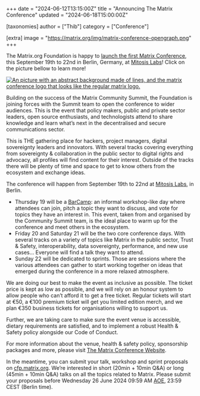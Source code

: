 +++
date = "2024-06-12T13:15:00Z"
title = "Announcing The Matrix Conference"
updated = "2024-06-18T15:00:00Z"

[taxonomies]
author = ["Thib"]
category = ["Conference"]

[extra]
image = "https://matrix.org/img/matrix-conference-opengraph.png"
+++

The Matrix.org Foundation is happy to [launch the first Matrix Conference](https://2024.matrix.org), this September 19th to 22nd in Berlin, Germany, at [Mitosis Labs](https://mitosis.co/en/)! Click on the picture bellow to learn more!

<a style="display: block; max-width: 600px; margin-inline: auto;" href="https://2024.matrix.org">
 <img src="/img/matrix-conference-opengraph.png" alt="An picture with an abstract background made of lines, and the matrix conference logo that looks like the regular matrix logo.">
</a>

Building on the success of the Matrix Community Summit, the Foundation is joining forces with the Summit team to open the conference to wider audiences. This is the event that policy makers, public and private sector leaders, open source enthusiasts, and technologists attend to share knowledge and learn what’s next in the decentralised and secure communications sector.

This is THE gathering place for hackers, project managers, digital sovereignty leaders and innovators. With several tracks covering everything from sovereignty & collaboration in the public sector to digital rights and advocacy, all profiles will find content for their interest. Outside of the tracks there will be plenty of time and space to get to know others from the ecosystem and exchange ideas.

<!-- more -->

The conference will happen from September 19th to 22nd at [Mitosis Labs](https://mitosis.co/en/), in Berlin.

* Thursday 19 will be a [BarCamp](https://en.wikipedia.org/wiki/BarCamp): an informal workshop-like day where attendees can join, pitch a topic they want to discuss, and vote for topics they have an interest in. This event, taken from and organised by the Community Summit team, is the ideal place to warm up for the conference and meet others in the ecosystem.
* Friday 20 and Saturday 21 will be the two core conference days. With several tracks on a variety of topics like Matrix in the public sector, Trust & Safety, interoperability, data sovereignty, performance, and new use cases… Everyone will find a talk they want to attend.
* Sunday 22 will be dedicated to sprints. Those are sessions where the various attendees can gather to start working together on ideas that emerged during the conference in a more relaxed atmosphere.

We are doing our best to make the event as inclusive as possible. The ticket price is kept as low as possible, and we will rely on an honour system to allow people who can’t afford it to get a free ticket. Regular tickets will start at €50, a €100 premium ticket will get you limited edition merch, and we plan €350 business tickets for organisations willing to support us.

Further, we are taking care to make sure the event venue is accessible, dietary requirements are satisfied, and to implement a robust Health & Safety policy alongside our Code of Conduct.

For more information about the venue, health & safety policy, sponsorship packages and more, please visit [The Matrix Conference Website](https://2024.matrix.org).

In the meantime, you can submit your talk, workshop and sprint proposals on [cfp.matrix.org](https://cfp.matrix.org). We’re interested in short (20min + 10min Q&A) or long (45min + 10min Q&A) talks on all the topics related to Matrix. Please submit your proposals before Wednesday 26 June 2024 09:59 AM [AOE](https://en.wikipedia.org/wiki/Anywhere_on_Earth), 23:59 CEST (Berlin time).
